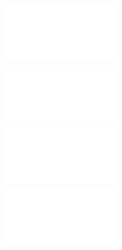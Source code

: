 ![@](steps/prompt.89bd3fb9.md)

![@](steps/file.2bc5e9e6.md)

![@](steps/file.afca44c0.md)

![@](steps/file.9bec8341.md)